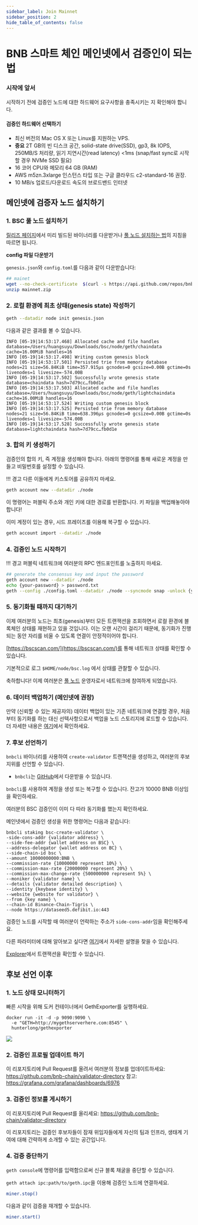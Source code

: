 ```yaml
---
sidebar_label: Join Mainnet
sidebar_position: 2
hide_table_of_contents: false
---
```

# BNB 스마트 체인 메인넷에서 검증인이 되는 법

### 시작에 앞서

시작하기 전에 검증인 노드에 대한 하드웨어 요구사항을 충족시키는 지 확인해야 합니다.

#### 검증인 하드웨어 선택하기

- 최신 버전의 Mac OS X 또는 Linux를 지원하는 VPS.
- **중요** 2T GB의 빈 디스크 공간, solid-state drive(SSD), gp3, 8k IOPS, 250MB/S 처리량, 읽기 지연시간(read latency) <1ms (snap/fast sync로 시작할 경우 NVMe SSD 필요)
- 16 코어 CPU와 메모리 64 GB (RAM)
- AWS m5zn.3xlarge 인스턴스 타입 또는 구글 클라우드 c2-standard-16 권장.
- 10 MB/s 업로드/다운로드 속도의 브로드밴드 인터넷


## 메인넷에 검증자 노드 설치하기

### 1. BSC 풀 노드 설치하기

 [릴리즈 페이지](https://github.com/bnb-chain/bsc/releases/latest)에서 미리 빌드된 바이너리를 다운받거나 [풀 노드 설치하는 법](fullnode.md)의 지침을 따르면 됩니다.

**config 파일 다운받기**

`genesis.json`와 `config.toml`를 다음과 같이 다운받습니다:
```bash
## mainet
wget --no-check-certificate  $(curl -s https://api.github.com/repos/bnb-chain/bsc/releases/latest |grep browser_ |grep mainnet |cut -d\" -f4)
unzip mainnet.zip
```

### 2. 로컬 환경에 최초 상태(genesis state) 작성하기

```bash
geth --datadir node init genesis.json
```

다음과 같은 결과를 볼 수 있습니다.

```
INFO [05-19|14:53:17.468] Allocated cache and file handles         database=/Users/huangsuyu/Downloads/bsc/node/geth/chaindata cache=16.00MiB handles=16
INFO [05-19|14:53:17.498] Writing custom genesis block
INFO [05-19|14:53:17.501] Persisted trie from memory database      nodes=21 size=56.84KiB time=357.915µs gcnodes=0 gcsize=0.00B gctime=0s livenodes=1 livesize=-574.00B
INFO [05-19|14:53:17.502] Successfully wrote genesis state         database=chaindata hash=7d79cc…fb0d1e
INFO [05-19|14:53:17.503] Allocated cache and file handles         database=/Users/huangsuyu/Downloads/bsc/node/geth/lightchaindata cache=16.00MiB handles=16
INFO [05-19|14:53:17.524] Writing custom genesis block
INFO [05-19|14:53:17.525] Persisted trie from memory database      nodes=21 size=56.84KiB time=638.396µs gcnodes=0 gcsize=0.00B gctime=0s livenodes=1 livesize=-574.00B
INFO [05-19|14:53:17.528] Successfully wrote genesis state         database=lightchaindata hash=7d79cc…fb0d1e
```


### 3. 합의 키 생성하기

검증인의 합의 키, 즉 계정을 생성해야 합니다. 아래의 명령어를 통해 새로운 계정을 만들고 비밀번호를 설정할 수 있습니다.


!!! 경고
	다른 이들에게 키스토어를 공유하지 마세요.


```bash
geth account new --datadir ./node
```

이 명령어는 퍼블릭 주소와 개인 키에 대한 경로를 반환합니다. 키 파일을 백업해놓아야 합니다!

이미 계정이 있는 경우, 시드 프레이즈를 이용해 복구할 수 있습니다.

```bash
geth account import --datadir ./node
```

### 4. 검증인 노드 시작하기

!!! 경고
	퍼블릭 네트워크에 여러분의 RPC 엔드포인트를 노출하지 마세요.

```bash
## generate the consensus key and input the password
geth account new --datadir ./node
echo {your-password} > password.txt
geth --config ./config.toml --datadir ./node --syncmode snap -unlock {your-validator-address} --password password.txt  --mine  --allow-insecure-unlock --cache 18000
```

### 5.  동기화될 때까지 대기하기

이제 여러분의 노드는 최초(genesis)부터 모든 트랜잭션을 조회하면서 로컬 환경에 블록체인 상태를 재현하고 있을 것입니다. 이는 오랜 시간이 걸리기 때문에, 동기화가 진행되는 동안 자리를 비울 수 있도록 연결이 안정적이어야 합니다.

[https://bscscan.com/](https://bscscan.com/)를 통해 네트워크 상태를 확인할 수 있습니다.

기본적으로 로그 `$HOME/node/bsc.log` 에서 상태를 관찰할 수 있습니다.

축하합니다! 이제 여러분은 [풀 노드](fullnode.md) 운영자로서 네트워크에 참여하게 되었습니다.

### 6. 데이터 백업하기 (메인넷에 권장)

만약 (신뢰할 수 있는 제공자의) 데이터 백업이 있는 기존 네트워크에 연결할 경우, 처음부터 동기화를 하는 대신 선텍사항으로서 백업을 노드 스토리지에 로드할 수 있습니다. 더 자세한 내용은 [여기](snapshot.md)에서 확인하세요.

### 7. 후보 선언하기

`bnbcli` 바이너리를 사용하여 `create-validator` 트랜잭션을 생성하고, 여러분의 후보 지위를 선언할 수 있습니다.


* `bnbcli`는 [GitHub](https://github.com/bnb-chain/node-binary/tree/master/cli/prod/0.8.2)에서 다운받을 수 있습니다.

`bnbcli`를 사용하여 계정을 생성 또는 복구할 수 있습니다. 잔고가 10000 BNB 이상임을 확인하세요.

여러분의 BSC 검증인이 이미 다 따라 동기화를 했는지 확인하세요.

메인넷에서 검증인 생성을 위한 명령어는 다음과 같습니다:

```
bnbcli staking bsc-create-validator \
-side-cons-addr {validator address} \
--side-fee-addr {wallet address on BSC} \
--address-delegator {wallet address on BC} \
--side-chain-id bsc \
--amount 10000000000:BNB \
--commission-rate {10000000 represent 10%} \
--commission-max-rate {20000000 represent 20%} \
--commission-max-change-rate {500000000 represent 5%} \
--moniker {validator name} \
--details {validator detailed description} \
--identity {keybase identity} \
--website {website for validator} \
--from {key name} \
--chain-id Binance-Chain-Tigris \
--node https://dataseed5.defibit.io:443
```

검증인 노드를 시작할 때 여러분이 언락하는 주소가 `side-cons-addr`임을 확인해주세요.

다른 파라미터에 대해 알아보고 싶다면 [여기](../stake/Staking.md)에서 자세한 설명을 찾을 수 있습니다.

[Explorer](https://explorer.bnbchain.org/)에서 트랜잭션을 확인할 수 있습니다.

## 후보 선언 이후

### 1. 노드 상태 모니터하기

빠른 시작을 위해 도커 컨테이너에서 GethExporter를 실행하세요.

```
docker run -it -d -p 9090:9090 \
  -e "GETH=http://mygethserverhere.com:8545" \
  hunterlong/gethexporter
```

![](https://grafana.com/api/dashboards/6976/images/4471/image)

### 2. 검증인 프로필 업데이트 하기

이 리포지토리에 Pull Request를 올려서 여러분의 정보를 업데이트하세요: <https://github.com/bnb-chain/validator-directory>
참고: <https://grafana.com/grafana/dashboards/6976>


### 3. 검증인 정보를 게시하기

이 리포지토리에 Pull Request를 올리세요: <https://github.com/bnb-chain/validator-directory>

이 리포지토리는 검증인 후보자들이 잠재 위임자들에게 자신의 팀과 인프라, 생태계 기여에 대해 간략하게 소개할 수 있는 공간입니다.

### 4. 검증 중단하기

`geth console`에 명령어를 입력함으로써 신규 블록 채굴을 중단할 수 있습니다.

`geth attach ipc:path/to/geth.ipc`을 이용해 검증인 노드에 연결하세요.

```bash
miner.stop()
```

다음과 같이 검증을 재개할 수 있습니다.
```bash
miner.start()
```

